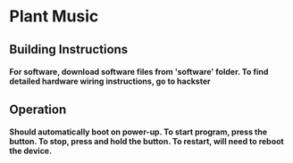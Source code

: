<h1>
  Plant Music
  
<h2>
  Building Instructions
<h4>
For software, download software files from 'software' folder. To find detailed hardware wiring instructions, go to hackster

<h2>
  Operation
<h4> 
Should automatically boot on power-up. To start program, press the button. To stop, press and hold the button. To restart, will need to reboot the device.
